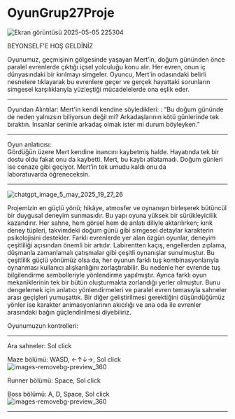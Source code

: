 # OyunGrup27Proje

![Ekran görüntüsü 2025-05-05 225304](https://github.com/user-attachments/assets/139c349c-3fd0-4097-9203-a632a49c7ff7)


BEYONSELF'E HOŞ GELDİNİZ

Oyunumuz, geçmişinin gölgesinde yaşayan Mert’in, doğum gününden önce paralel evrenlerde çıktığı içsel yolculuğu konu alır.
Her evren, onun iç dünyasındaki bir kırılmayı simgeler. Oyuncu, Mert’in odasındaki belirli nesnelere tıklayarak bu evrenlere geçer ve gerçek hayattaki sorunların simgesel karşılıklarıyla yüzleştiği mücadelelerde ona eşlik eder.
____________________________________________________________________________________________________________________________________________________________________________________________________________________
Oyundan Alıntılar:
Mert'in kendi kendine söyledikleri:  : “Bu doğum gününde de neden yalnızsın biliyorsun değil mi? Arkadaşlarının kötü günlerinde tek bıraktın. İnsanlar seninle arkadaş olmak ister mi durum böyleyken.”
______________________________________________________________________________________________________________________________________________________________________________________________________________
 Oyun anlatıcısı:                                                                                                                                                                                            
 Gördüğün üzere Mert kendine inancını kaybetmiş halde. Hayatında tek bir dostu oldu fakat onu da kaybetti. Mert, bu kaybı atlatamadı. Doğum günleri ise cenaze gibi geçiyor. Mert’in tek umudu kaldı onu da   
 laboratuvarda öğreneceksin.                                                                                                                                                                                  
______________________________________________________________________________________________________________________________________________________________________________________________________________

![chatgpt_image_5_may_2025_19_27_26](https://github.com/user-attachments/assets/ece7f11e-9d27-4351-9067-694457b020ed)


Projemizin en güçlü yönü; hikâye, atmosfer ve oynanışın birleşerek bütüncül bir duygusal deneyim sunmasıdır. 
Bu yapı oyuna yüksek bir sürükleyicilik kazandırır.
Her sahne, hem görsel hem de anlatı diliyle aktarılırken; kırık deney tüpleri, takvimdeki doğum günü gibi simgesel detaylar karakterin psikolojisini destekler. 
Farklı evrenlerde yer alan özgün oyunlar, deneyim çeşitliliği açısından önemli bir artıdır.
Labirentten kaçış, engellerden zıplama, düşmanla zamanlamalı çatışmalar gibi çeşitli oynanışlar sunulmuştur.
Bu çeşitlilik güçlü yönümüz olsa da, her oyunun farklı tuş kombinasyonlarıyla oynanması kullanıcı alışkanlığını zorlaştırabilir.
Bu nedenle her evrende tuş bilgilendirme sembolleriyle yönlendirme yapılmıştır. Ayrıca farklı oyun mekaniklerinin tek bir bütün oluşturmakta zorlandığı yerler olmuştur.
Bunu dengelemek için anlatıcı yönlendirmeleri ve paralel evren temasıyla sahneler arası geçişleri yumuşattık.
Bir diğer geliştirilmesi gerektiğini düşündüğümüz yönler ise karakter animasyonlarının akıcılığı ve ana oda ile evrenler arasındaki bağın güçlendirilmesi diyebiliriz.

Oyunumuzun kontrolleri:
_______________________________________________
 Ara sahneler: Sol click                      


 Maze bölümü: WASD, ←↑↓→, Sol click           
 ![images-removebg-preview_360](https://github.com/user-attachments/assets/635ede0b-0f67-4426-b572-c174b9028046)

 Runner bölümü: Space, Sol click              


 Boss bölümü: A, D, Space, Sol click      
 ![images-removebg-preview_360](https://github.com/user-attachments/assets/666d7446-c3bd-48ac-b341-1e9f459d2cf4)

_____________________________________________
